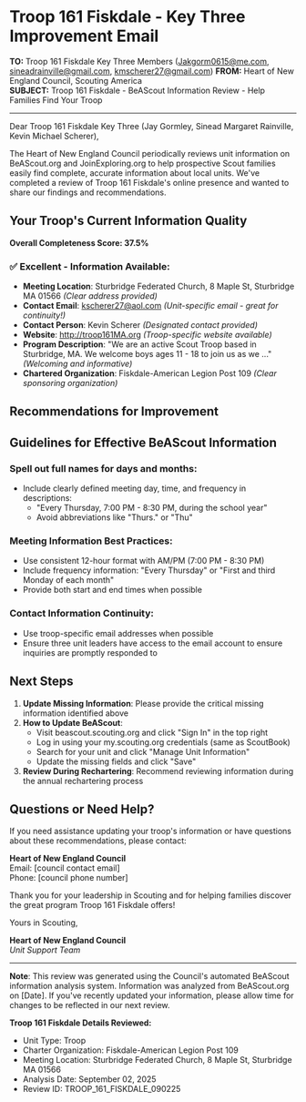 # Troop 161 Fiskdale - Key Three Improvement Email

**TO:** Troop 161 Fiskdale Key Three Members (Jakgorm0615@me.com, sineadrainville@gmail.com, kmscherer27@gmail.com)
**FROM:** Heart of New England Council, Scouting America  
**SUBJECT:** Troop 161 Fiskdale - BeAScout Information Review - Help Families Find Your Troop  

---

Dear Troop 161 Fiskdale Key Three (Jay  Gormley, Sinead Margaret Rainville, Kevin Michael Scherer),

The Heart of New England Council periodically reviews unit information on BeAScout.org and JoinExploring.org to help prospective Scout families easily find complete, accurate information about local units. We've completed a review of Troop 161 Fiskdale's online presence and wanted to share our findings and recommendations.

## Your Troop's Current Information Quality

**Overall Completeness Score: 37.5%**



### ✅ **Excellent - Information Available:**
- **Meeting Location**: Sturbridge Federated Church, 8 Maple St, Sturbridge MA 01566 *(Clear address provided)*
- **Contact Email**: kscherer27@aol.com *(Unit-specific email - great for continuity!)*
- **Contact Person**: Kevin Scherer *(Designated contact provided)*
- **Website**: http://troop161MA.org *(Troop-specific website available)*
- **Program Description**: "We are an active Scout Troop based in Sturbridge, MA. We welcome boys ages 11 - 18 to join us as we ..." *(Welcoming and informative)*
- **Chartered Organization**: Fiskdale-American Legion Post 109 *(Clear sponsoring organization)*

## Recommendations for Improvement



## Guidelines for Effective BeAScout Information

### **Spell out full names for days and months:**
- Include clearly defined meeting day, time, and frequency in descriptions:
  - "Every Thursday, 7:00 PM - 8:30 PM, during the school year"
  - Avoid abbreviations like "Thurs." or "Thu"

### **Meeting Information Best Practices:**
- Use consistent 12-hour format with AM/PM (7:00 PM - 8:30 PM)
- Include frequency information: "Every Thursday" or "First and third Monday of each month"
- Provide both start and end times when possible

### **Contact Information Continuity:**
- Use troop-specific email addresses when possible
- Ensure three unit leaders have access to the email account to ensure inquiries are promptly responded to

## Next Steps

1. **Update Missing Information**: Please provide the critical missing information identified above
2. **How to Update BeAScout**: 
   - Visit beascout.scouting.org and click "Sign In" in the top right
   - Log in using your my.scouting.org credentials (same as ScoutBook)
   - Search for your unit and click "Manage Unit Information"
   - Update the missing fields and click "Save"
3. **Review During Rechartering**: Recommend reviewing information during the annual rechartering process

## Questions or Need Help?

If you need assistance updating your troop's information or have questions about these recommendations, please contact:

**Heart of New England Council**  
Email: [council contact email]  
Phone: [council phone number]

Thank you for your leadership in Scouting and for helping families discover the great program Troop 161 Fiskdale offers!

Yours in Scouting,

**Heart of New England Council**  
*Unit Support Team*

---

**Note**: This review was generated using the Council's automated BeAScout information analysis system. Information was analyzed from BeAScout.org on [Date]. If you've recently updated your information, please allow time for changes to be reflected in our next review.

**Troop 161 Fiskdale Details Reviewed:**
- Unit Type: Troop
- Charter Organization: Fiskdale-American Legion Post 109  
- Meeting Location: Sturbridge Federated Church, 8 Maple St, Sturbridge MA 01566
- Analysis Date: September 02, 2025
- Review ID: TROOP_161_FISKDALE_090225